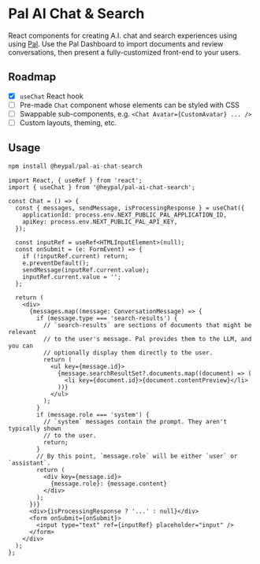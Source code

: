 # Pal AI Chat & Search

React components for creating A.I. chat and search experiences using using [Pal](https://www.pal.ai/).
Use the Pal Dashboard to import documents and review conversations, then present a fully-customized front-end to your users.

## Roadmap

- [x] `useChat` React hook
- [ ] Pre-made `Chat` component whose elements can be styled with CSS
- [ ] Swappable sub-components, e.g. `<Chat Avatar={CustomAvatar} ... />`
- [ ] Custom layouts, theming, etc.

## Usage

```js
npm install @heypal/pal-ai-chat-search
```

```tsx
import React, { useRef } from 'react';
import { useChat } from '@heypal/pal-ai-chat-search';

const Chat = () => {
  const { messages, sendMessage, isProcessingResponse } = useChat({
    applicationId: process.env.NEXT_PUBLIC_PAL_APPLICATION_ID,
    apiKey: process.env.NEXT_PUBLIC_PAL_API_KEY,
  });

  const inputRef = useRef<HTMLInputElement>(null);
  const onSubmit = (e: FormEvent) => {
    if (!inputRef.current) return;
    e.preventDefault();
    sendMessage(inputRef.current.value);
    inputRef.current.value = '';
  };

  return (
    <div>
      {messages.map((message: ConversationMessage) => {
        if (message.type === 'search-results') {
          // `search-results` are sections of documents that might be relevant
          // to the user's message. Pal provides them to the LLM, and you can
          // optionally display them directly to the user.
          return (
            <ul key={message.id}>
              {message.searchResultSet?.documents.map((document) => (
                <li key={document.id}>{document.contentPreview}</li>
              ))}
            </ul>
          );
        }
        if (message.role === 'system') {
          // `system` messages contain the prompt. They aren't typically shown
          // to the user.
          return;
        }
        // By this point, `message.role` will be either `user` or `assistant`.
        return (
          <div key={message.id}>
            {message.role}: {message.content}
          </div>
        );
      })}
      <div>{isProcessingResponse ? '...' : null}</div>
      <form onSubmit={onSubmit}>
        <input type="text" ref={inputRef} placeholder="input" />
      </form>
    </div>
  );
};
```
